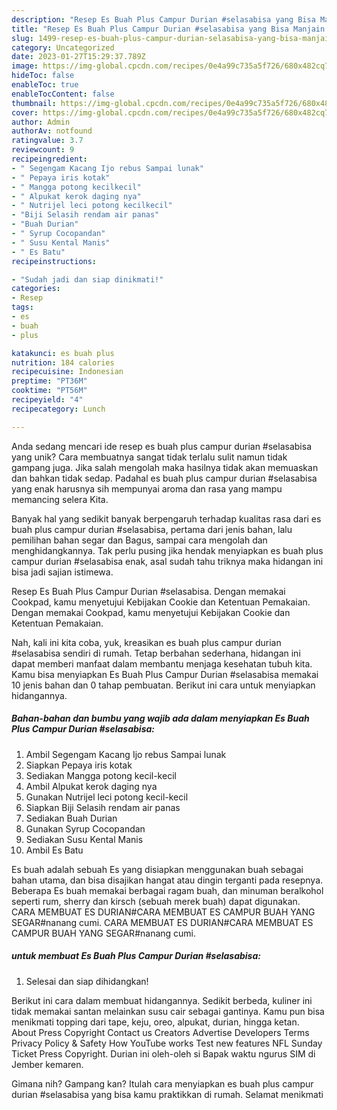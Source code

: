 ```yaml
---
description: "Resep Es Buah Plus Campur Durian #selasabisa yang Bisa Manjain Lidah"
title: "Resep Es Buah Plus Campur Durian #selasabisa yang Bisa Manjain Lidah"
slug: 1499-resep-es-buah-plus-campur-durian-selasabisa-yang-bisa-manjain-lidah
category: Uncategorized
date: 2023-01-27T15:29:37.789Z
image: https://img-global.cpcdn.com/recipes/0e4a99c735a5f726/680x482cq70/es-buah-plus-campur-durian-selasabisa-foto-resep-utama.jpg
hideToc: false
enableToc: true
enableTocContent: false
thumbnail: https://img-global.cpcdn.com/recipes/0e4a99c735a5f726/680x482cq70/es-buah-plus-campur-durian-selasabisa-foto-resep-utama.jpg
cover: https://img-global.cpcdn.com/recipes/0e4a99c735a5f726/680x482cq70/es-buah-plus-campur-durian-selasabisa-foto-resep-utama.jpg
author: Admin
authorAv: notfound
ratingvalue: 3.7
reviewcount: 9
recipeingredient:
- " Segengam Kacang Ijo rebus Sampai lunak"
- " Pepaya iris kotak"
- " Mangga potong kecilkecil"
- " Alpukat kerok daging nya"
- " Nutrijel leci potong kecilkecil"
- "Biji Selasih rendam air panas"
- "Buah Durian"
- " Syrup Cocopandan"
- " Susu Kental Manis"
- " Es Batu"
recipeinstructions:

- "Sudah jadi dan siap dinikmati!"
categories:
- Resep
tags:
- es
- buah
- plus

katakunci: es buah plus 
nutrition: 184 calories
recipecuisine: Indonesian
preptime: "PT36M"
cooktime: "PT56M"
recipeyield: "4"
recipecategory: Lunch

---
```





Anda sedang mencari ide resep es buah plus campur durian #selasabisa yang unik? Cara membuatnya sangat tidak terlalu sulit namun tidak gampang juga. Jika salah mengolah maka hasilnya tidak akan memuaskan dan bahkan tidak sedap. Padahal es buah plus campur durian #selasabisa yang enak harusnya sih mempunyai aroma dan rasa yang mampu memancing selera Kita.





Banyak hal yang sedikit banyak berpengaruh terhadap kualitas rasa dari es buah plus campur durian #selasabisa, pertama dari jenis bahan, lalu pemilihan bahan segar dan Bagus, sampai cara mengolah dan menghidangkannya. Tak perlu pusing jika hendak menyiapkan es buah plus campur durian #selasabisa enak,      asal sudah tahu triknya maka hidangan ini bisa jadi sajian istimewa.














Resep Es Buah Plus Campur Durian #selasabisa. Dengan memakai Cookpad, kamu menyetujui Kebijakan Cookie dan Ketentuan Pemakaian. Dengan memakai Cookpad, kamu menyetujui Kebijakan Cookie dan Ketentuan Pemakaian.






Nah, kali ini kita coba, yuk, kreasikan es buah plus campur durian #selasabisa sendiri di rumah. Tetap berbahan sederhana, hidangan ini dapat memberi manfaat dalam membantu menjaga kesehatan tubuh kita. Kamu bisa menyiapkan Es Buah Plus Campur Durian #selasabisa memakai 10 jenis bahan dan 0 tahap pembuatan. Berikut ini cara untuk menyiapkan hidangannya.

<!--inarticleads1-->

##### Bahan-bahan dan bumbu yang wajib ada dalam menyiapkan Es Buah Plus Campur Durian #selasabisa:

1. Ambil  Segengam Kacang Ijo rebus Sampai lunak
1. Siapkan  Pepaya iris kotak
1. Sediakan  Mangga potong kecil-kecil
1. Ambil  Alpukat kerok daging nya
1. Gunakan  Nutrijel leci potong kecil-kecil
1. Siapkan Biji Selasih rendam air panas
1. Sediakan Buah Durian
1. Gunakan  Syrup Cocopandan
1. Sediakan  Susu Kental Manis
1. Ambil  Es Batu


Es buah adalah sebuah Es yang disiapkan menggunakan buah sebagai bahan utama, dan bisa disajikan hangat atau dingin terganti pada resepnya. Beberapa Es buah memakai berbagai ragam buah, dan minuman beralkohol seperti rum, sherry dan kirsch (sebuah merek buah) dapat digunakan. CARA MEMBUAT ES DURIAN#CARA MEMBUAT ES CAMPUR BUAH YANG SEGAR#nanang cumi. CARA MEMBUAT ES DURIAN#CARA MEMBUAT ES CAMPUR BUAH YANG SEGAR#nanang cumi. 

<!--inarticleads2-->

#####  untuk membuat Es Buah Plus Campur Durian #selasabisa:


1. Selesai dan siap dihidangkan!

Berikut ini cara dalam membuat hidangannya. Sedikit berbeda, kuliner ini tidak memakai santan melainkan susu cair sebagai gantinya. Kamu pun bisa menikmati topping dari tape, keju, oreo, alpukat, durian, hingga ketan. About Press Copyright Contact us Creators Advertise Developers Terms Privacy Policy &amp; Safety How YouTube works Test new features NFL Sunday Ticket Press Copyright. Durian ini oleh-oleh si Bapak waktu ngurus SIM di Jember kemaren. 

Gimana nih? Gampang kan? Itulah cara menyiapkan es buah plus campur durian #selasabisa yang bisa kamu praktikkan di rumah. Selamat menikmati
